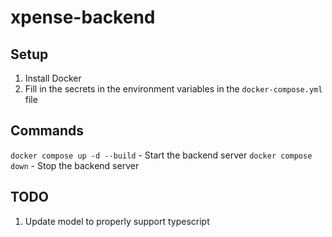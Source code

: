 # xpense-backend

## Setup

1. Install Docker
2. Fill in the secrets in the environment variables in the `docker-compose.yml` file

## Commands

`docker compose up -d --build` - Start the backend server
`docker compose down` - Stop the backend server

## TODO

1. Update model to properly support typescript